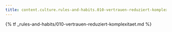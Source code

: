 ```yaml
---
title: content.culture.rules-and-habits.010-vertrauen-reduziert-komplexitaet
---
```


{% tf _rules-and-habits/010-vertrauen-reduziert-komplexitaet.md %}

